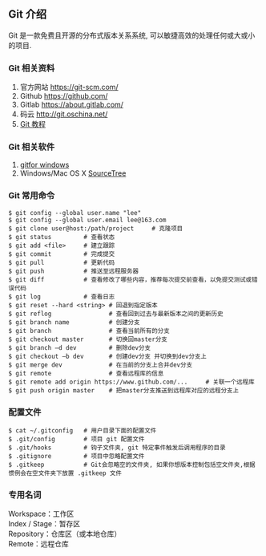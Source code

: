 Git 介绍
---------------
Git 是一款免费且开源的分布式版本关系系统, 可以敏捷高效的处理任何或大或小的项目.


### Git 相关资料

1. 官方网站 https://git-scm.com/
2. Github https://github.com/
3. Gitlab https://about.gitlab.com/
4. 码云 http://git.oschina.net/
5. [Git 教程](https://www.liaoxuefeng.com/wiki/0013739516305929606dd18361248578c67b8067c8c017b000)


### Git 相关软件

1. [gitfor windows](https://git-for-windows.github.io/)
2. Windows/Mac OS X [SourceTree](https://www.sourcetreeapp.com/)

### Git 常用命令

```shell
$ git config --global user.name "lee"
$ git config --global user.email lee@163.com
$ git clone user@host:/path/project     # 克隆项目
$ git status         # 查看状态
$ git add <file>     # 建立跟踪
$ git commit         # 完成提交
$ git pull           # 更新代码
$ git push           # 推送至远程服务器
$ git diff           # 查看修改了哪些内容，推荐每次提交前查看，以免提交测试或错误代码
$ git log            # 查看日志
$ git reset --hard <string> # 回退到指定版本
$ git reflog                # 查看回到过去与最新版本之间的更新历史
$ git branch name           # 创建分支
$ git branch                # 查看当前所有的分支
$ git checkout master       # 切换回master分支
$ git branch –d dev         # 删除dev分支
$ git checkout –b dev       # 创建dev分支 并切换到dev分支上
$ git merge dev             # 在当前的分支上合并dev分支
$ git remote                # 查看远程库的信息
$ git remote add origin https://www.github.com/...     # 关联一个远程库    
$ git push origin master    # 把master分支推送到远程库对应的远程分支上    

```

### 配置文件

```shell
$ cat ~/.gitconfig   # 用户目录下面的配置文件
$ .git/config        # 项目 git 配置文件
$ .git/hooks         # 钩子文件夹, git 特定事件触发后调用程序的目录
$ .gitignore         # 项目中忽略配置文件
$ .gitkeep           # Git会忽略空的文件夹, 如果你想版本控制包括空文件夹,根据惯例会在空文件夹下放置 .gitkeep 文件

```

### 专用名词 
Workspace：工作区        
Index / Stage：暂存区      
Repository：仓库区（或本地仓库）    
Remote：远程仓库    